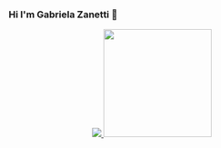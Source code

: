 ### Hi I'm Gabriela Zanetti 👋
<div align="center">
  <a href="https://github.com/GabrielaZanetti">
    <img src="https://github-readme-stats.vercel.app/api?username=GabrielaZanetti&show_icons=true&theme=radical"/>
    <img height="190em" src="https://github-readme-stats.vercel.app/api/top-langs/?username=GabrielaZanetti&layout=compact&theme=radical"/>
  </a>
</div>
